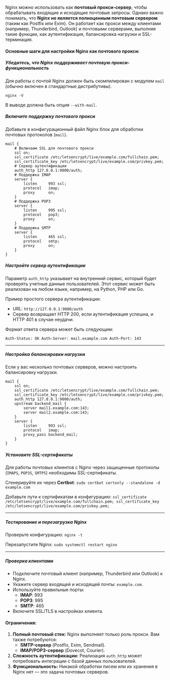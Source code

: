 Nginx можно использовать как **почтовый прокси-сервер**, чтобы обрабатывать входящие и исходящие почтовые запросы. Однако важно понимать, что **Nginx не является полноценным почтовым сервером** (таким как Postfix или Exim). Он работает как прокси между клиентами (например, Thunderbird, Outlook) и почтовыми серверами, выполняя такие функции, как аутентификация, балансировка нагрузки и SSL-терминация.

#### **Основные шаги для настройки Nginx как почтового прокси:**

##### Убедитесь, что Nginx поддерживает почтовую прокси-функциональность

Для работы с почтой Nginx должен быть скомпилирован с модулем `mail` (обычно включен в стандартные дистрибутивы).

`nginx -V`

В выводе должна быть опция `--with-mail`.
##### Включите поддержку почтового прокси

Добавьте в конфигурационный файл Nginx блок для обработки почтовых протоколов (`mail`).

```
mail {     
	# Включаем SSL для почтового прокси     
	ssl on;     
	ssl_certificate /etc/letsencrypt/live/example.com/fullchain.pem;
	ssl_certificate_key /etc/letsencrypt/live/example.com/privkey.pem;      
	# Сервер аутентификации     
	auth_http 127.0.0.1:9000/auth;      
	# Поддержка IMAP     
	server {         
		listen     993 ssl;         
		protocol   imap;         
		proxy      on;     
	}     
	# Поддержка POP3     
	server {         
		listen     995 ssl;         
		protocol   pop3;         
		proxy      on;     
	}      
	# Поддержка SMTP     
	server {         
		listen     465 ssl;         
		protocol   smtp;         
		proxy      on;     
	} 
}
```
##### Настройте сервер аутентификации

Параметр `auth_http` указывает на внутренний сервис, который будет проверять учетные данные пользователей. Этот сервис может быть реализован на любом языке, например, на Python, PHP или Go.

Пример простого сервера аутентификации:

- URL: `http://127.0.0.1:9000/auth`
- Сервер возвращает HTTP 200, если аутентификация успешна, и HTTP 401 в случае неудачи.

Формат ответа сервера может быть следующим:

`Auth-Status: OK Auth-Server: mail.example.com Auth-Port: 143`

---

##### Настройка балансировки нагрузки

Если у вас несколько почтовых серверов, можно настроить балансировку нагрузки.

```
mail {     
	ssl on;     
	ssl_certificate /etc/letsencrypt/live/example.com/fullchain.pem;
	ssl_certificate_key /etc/letsencrypt/live/example.com/privkey.pem;      
	auth_http 127.0.0.1:9000/auth;      
	upstream backend_mail {         
		server mail1.example.com:143;         
		server mail2.example.com:143;     
	}      
	server {         
		listen     993 ssl;         
		protocol   imap;         
		proxy_pass backend_mail;     
	} 
}
```

##### Установите SSL-сертификаты

Для работы почтовых клиентов с Nginx через защищенные протоколы (`IMAPS`, `POP3S`, `SMTPS`) необходимы SSL-сертификаты.

Сгенерируйте их через **Certbot**:
`sudo certbot certonly --standalone -d example.com`

Добавьте пути к сертификатам в конфигурацию:
`ssl_certificate /etc/letsencrypt/live/example.com/fullchain.pem; ssl_certificate_key /etc/letsencrypt/live/example.com/privkey.pem;`

---

#####  Тестирование и перезагрузка Nginx

Проверьте конфигурацию:
`nginx -t`

Перезапустите Nginx:
`sudo systemctl restart nginx`

---

##### Проверка клиентами

- Подключите почтовый клиент (например, Thunderbird или Outlook) к Nginx.
- Укажите сервер входящей и исходящей почты: `example.com`.
- Используйте правильные порты:
    - **IMAP**: 993
    - **POP3**: 995
    - **SMTP**: 465
- Включите SSL/TLS в настройках клиента.

#### Ограничения:

1. **Полный почтовый стек:** Nginx выполняет только роль прокси. Вам также потребуются:
    - **SMTP-сервер** (Postfix, Exim, Sendmail).
    - **IMAP/POP3-сервер** (Dovecot, Courier).
2. **Сложность аутентификации:** Реализация `auth_http` может потребовать интеграции с базой данных пользователей.
3. **Функциональность:** Никакой обработки писем или их хранения в Nginx нет — это задача почтовых серверов.
